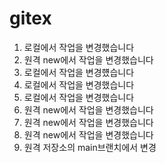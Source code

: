 # gitex
1. 로컬에서 작업을 변경했습니다
2. 원격 new에서 작업을 변경했습니다
3. 로컬에서 작업을 변경헀습니다
4. 로컬에서 작업을 변경했습니다
5. 로컬에서 작업을 변경했습니다
6. 원격 new에서 작업을 변경했습니다
7. 원격 new에서 작업을 변경했습니다
8. 원격 new에서 작업을 변경했습니다
9. 원격 저장소의 main브랜치에서 변경

